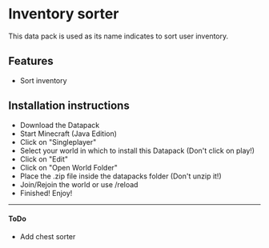 # Inventory sorter

This data pack is used as its name indicates to sort user inventory.

## Features
- Sort inventory

## Installation instructions
- Download the Datapack
- Start Minecraft (Java Edition)
- Click on "Singleplayer"
- Select your world in which to install this Datapack (Don't click on play!)
- Click on "Edit"
- Click on "Open World Folder"
- Place the .zip file inside the datapacks folder (Don't unzip it!)
- Join/Rejoin the world or use /reload
- Finished! Enjoy!


---
#### ToDo
* Add chest sorter